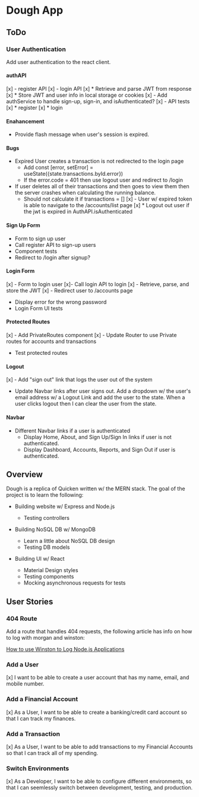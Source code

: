 # Dough App

## ToDo

### User Authentication
Add user authentication to the react client.

#### authAPI
[x] - register API
[x] - login API
  [x] * Retrieve and parse JWT from response
  [x] * Store JWT and user info in local storage or cookies
[x] - Add authService to handle sign-up, sign-in, and isAuthenticated?
[x] - API tests
  [x] * register
  [x] * login

#### Enahancement
- Provide flash message when user's session is expired.

#### Bugs
- Expired User creates a transaction is not redirected to the login page
  * Add const [error, setError] = useState({state.transactions.byId.error})
  * If the error.code = 401 then use logout user and redirect to /login
- If user deletes all of their transactions and then goes to view them then 
  the server crashes when calculating the running balance.
  * Should not calculate it if transactions = []
[x] - User w/ expired token is able to navigate to the /accounts/list page
      [x] * Logout out user if the jwt is expired in AuthAPI.isAuthenticated

#### Sign Up Form
- Form to sign up user
- Call register API to sign-up users
- Component tests
- Redirect to /login after signup?

#### Login Form
[x] - Form to login user
[x]- Call login API to login
[x] - Retrieve, parse, and store the JWT
[x] - Redirect user to /accounts page
- Display error for the wrong password
- Login Form UI tests

#### Protected Routes
[x] - Add PrivateRoutes component
[x] - Update Router to use Private routes for accounts and transactions
- Test protected routes

#### Logout
[x] - Add "sign out" link that logs the user out of the system
- Update Navbar links after user signs out. Add a dropdown w/ the user's 
  email address w/ a Logout Link and add the user to the state. When a user
  clicks logout then I can clear the user from the state.

#### Navbar
- Different Navbar links if a user is authenticated
  * Display Home, About, and Sign Up/Sign In links if  user is not authenticated.
  * Display Dashboard, Accounts, Reports, and  Sign Out if user is authenticated.
 

## Overview
Dough is a replica of Quicken written w/ the MERN stack. The goal of the project is to learn the following:

- Building website w/ Express and Node.js
  * Testing controllers

- Building NoSQL DB w/ MongoDB
  * Learn a little about NoSQL DB design
  * Testing DB models

- Building UI w/ React
  * Material Design styles
  * Testing components
  * Mocking asynchronous requests for tests

## User Stories

### 404 Route
Add a route that handles 404 requests, the following article has info on how to log with morgan and winston:

[How to use Winston to Log Node.js Applications](https://www.digitalocean.com/community/tutorials/how-to-use-winston-to-log-node-js-applications)

### Add a User
[x] I want to be able to create a user account that has my name, email, and mobile number.

### Add a Financial Account
[x] As a User, I want to be able to create a banking/credit card account so that I can track my finances.

### Add a Transaction
[x] As a User, I want to be able to add transactions to my Financial Accounts so that I can track all of my spending.

### Switch Environments
[x] As a Developer, I want to be able to configure different environments, so that I can seemlessly switch between development, testing, and production.